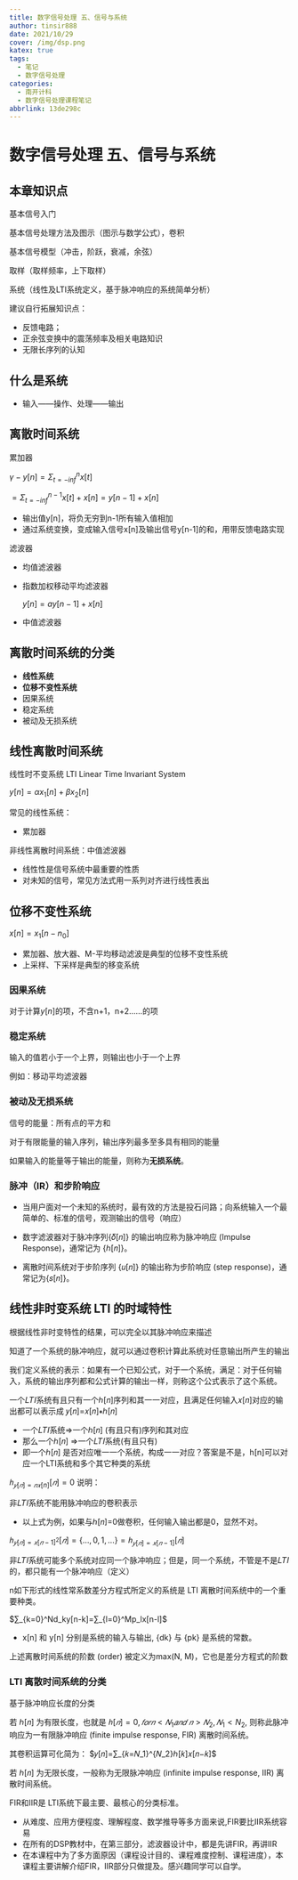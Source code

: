 ```yaml
---
title: 数字信号处理 五、信号与系统
author: tinsir888
date: 2021/10/29
cover: /img/dsp.png
katex: true
tags:
  - 笔记
  - 数字信号处理
categories:
  - 南开计科
  - 数字信号处理课程笔记
abbrlink: 13de298c
---
```

# 数字信号处理 五、信号与系统

## 本章知识点

基本信号入门

基本信号处理方法及图示（图示与数学公式），卷积

基本信号模型（冲击，阶跃，衰减，余弦）

取样（取样频率，上下取样）

系统（线性及LTI系统定义，基于脉冲响应的系统简单分析）

建议自行拓展知识点：

- 反馈电路；
- 正余弦变换中的震荡频率及相关电路知识
- 无限长序列的认知

## 什么是系统

- 输入——操作、处理——输出

## 离散时间系统

累加器

$\gamma-y[n]=\Sigma_{t=-inf}^{n}x[t]$

$=\Sigma_{t=-inf}^{n-1}x[t]+x[n]=y[n-1]+x[n]$

- 输出值y[n]，将负无穷到n-1所有输入值相加
- 通过系统变换，变成输入信号x[n]及输出信号y[n-1]的和，用带反馈电路实现

滤波器

- 均值滤波器

- 指数加权移动平均滤波器

  $y[n]=ay[n-1]+x[n]$
  
- 中值滤波器

## 离散时间系统的分类

- **线性系统**
- **位移不变性系统**
- 因果系统
- 稳定系统
- 被动及无损系统

## 线性离散时间系统

线性时不变系统 LTI Linear Time Invariant System

$y[n]=\alpha x_1[n]+\beta x_2[n]$

常见的线性系统：

- 累加器

非线性离散时间系统：中值滤波器

- 线性性是信号系统中最重要的性质
- 对未知的信号，常见方法式用一系列对齐进行线性表出

## 位移不变性系统

$x[n]=x_1[n-n_0]$

- 累加器、放大器、M-平均移动滤波是典型的位移不变性系统
- 上采样、下采样是典型的移变系统

### 因果系统

对于计算$y[n]$的项，不含n+1，n+2……的项

### 稳定系统

输入的值若小于一个上界，则输出也小于一个上界

例如：移动平均滤波器

### 被动及无损系统

信号的能量：所有点的平方和

对于有限能量的输入序列，输出序列最多至多具有相同的能量

如果输入的能量等于输出的能量，则称为**无损系统**。

### 脉冲（IR）和步阶响应

- 当用户面对一个未知的系统时，最有效的方法是投石问路；向系统输入一个最简单的、标准的信号，观测输出的信号（响应）

- 数字滤波器对于脉冲序列{𝛿[𝑛]} 的输出响应称为脉冲响应 (Impulse Response)，通常记为 {ℎ[𝑛]}。

- 离散时间系统对于步阶序列 {𝑢[𝑛]} 的输出称为步阶响应 (step response)，通常记为{𝑠[𝑛]}。

## 线性非时变系统 LTI 的时域特性

根据线性非时变特性的结果，可以完全以其脉冲响应来描述

知道了一个系统的脉冲响应，就可以通过卷积计算此系统对任意输出所产生的输出

我们定义系统的表示：如果有一个已知公式，对于一个系统，满足：对于任何输入，系统的输出序列都和公式计算的输出一样，则称这个公式表示了这个系统。

一个𝐿𝑇𝐼系统有且只有一个ℎ[𝑛]序列和其一一对应，且满足任何输入𝑥[𝑛]对应的输出都可以表示成 𝑦[𝑛]=𝑥[𝑛]∗ℎ[𝑛]

- 一个𝐿𝑇𝐼系统⇒一个ℎ[𝑛] (有且只有)序列和其对应
- 那么一个ℎ[𝑛] ⇒一个𝐿𝑇𝐼系统(有且只有)
- 即一个ℎ[𝑛] 是否对应唯一一个系统，构成一一对应？答案是不是，h[n]可以对应一个LTI系统和多个其它种类的系统

$ℎ_{𝑦[𝑛]=𝑛𝑥[n]} [𝑛]={0}$ 说明：

非𝐿𝑇𝐼系统不能用脉冲响应的卷积表示

- 以上式为例，如果与ℎ[𝑛]=0做卷积，任何输入输出都是0，显然不对。

$ℎ_{𝑦[𝑛]= 𝑥[𝑛−1]^2}[𝑛]=\{…,0,1,… \}=ℎ_{𝑦[𝑛] =𝑥[𝑛−1]}[𝑛]$

非𝐿𝑇𝐼系统可能多个系统对应同一个脉冲响应；但是，同一个系统，不管是不是𝐿𝑇𝐼的，都只能有一个脉冲响应（定义）

n如下形式的线性常系数差分方程式所定义的系统是 LTI 离散时间系统中的一个重要种类。

$∑_{k=0}^Nd_ky[n-k]=∑_{l=0}^Mp_lx[n-l]$

- x[n] 和 y[n] 分别是系统的输入与输出, {dk} 与 {pk} 是系统的常数。

上述离散时间系统的阶数 (order) 被定义为max⁡(N, M)，它也是差分方程式的阶数

### LTI 离散时间系统的分类

基于脉冲响应长度的分类

若 ℎ[𝑛] 为有限长度，也就是 $ℎ[𝑛]=0, 𝑓𝑜𝑟 𝑛<𝑁_1  𝑎𝑛𝑑\ 𝑛>𝑁_2, 𝑁_1<N_2$, 则称此脉冲响应为一有限脉冲响应 (finite impulse response, FIR) 离散时间系统。

其卷积运算可化简为： $𝑦[𝑛]=∑_{𝑘=𝑁_1}^{𝑁_2}ℎ[𝑘]𝑥[𝑛−𝑘]$

若 ℎ[𝑛] 为无限长度，一般称为无限脉冲响应 (infinite impulse response, IIR) 离散时间系统。

FIR和IIR是 LTI系统下最主要、最核心的分类标准。

- 从难度、应用方便程度、理解程度、数学推导等多方面来说,FIR要比IIR系统容易
- 在所有的DSP教材中，在第三部分，滤波器设计中，都是先讲FIR，再讲IIR
- 在本课程中为了多方面原因（课程设计目的、课程难度控制、课程进度），本课程主要讲解介绍FIR，IIR部分只做提及。感兴趣同学可以自学。

